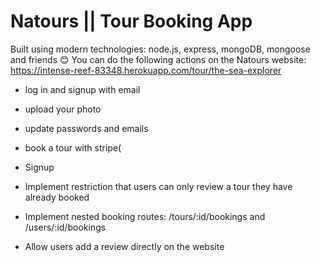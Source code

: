 # Natours || Tour Booking App

Built using modern technologies: node.js, express, mongoDB, mongoose and friends 😊
You can do the following actions on the Natours website:
https://intense-reef-83348.herokuapp.com/tour/the-sea-explorer

- log in and signup with email
- upload your photo
- update passwords and emails
- book a tour with stripe(


- Signup
- Implement restriction that users can only review a tour they have already booked
- Implement nested booking routes: /tours/:id/bookings and /users/:id/bookings
- Allow users add a review directly on the website

